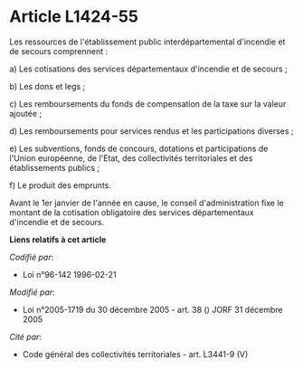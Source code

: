 # Article L1424-55

Les ressources de l'établissement public interdépartemental d'incendie et de secours comprennent :

a) Les cotisations des services départementaux d'incendie et de secours ;

b) Les dons et legs ;

c) Les remboursements du fonds de compensation de la taxe sur la valeur ajoutée ;

d) Les remboursements pour services rendus et les participations diverses ;

e) Les subventions, fonds de concours, dotations et participations de l'Union européenne, de l'Etat, des collectivités
territoriales et des établissements publics ;

f) Le produit des emprunts.

Avant le 1er janvier de l'année en cause, le conseil d'administration fixe le montant de la cotisation obligatoire des
services départementaux d'incendie et de secours.

**Liens relatifs à cet article**

_Codifié par_:

  - Loi n°96-142 1996-02-21

_Modifié par_:

  - Loi n°2005-1719 du 30 décembre 2005 - art. 38 () JORF 31 décembre 2005

_Cité par_:

  - Code général des collectivités territoriales - art. L3441-9 (V)
